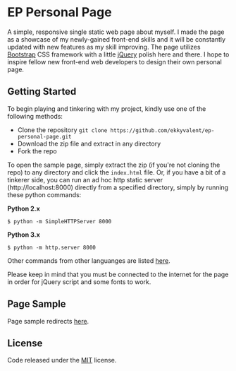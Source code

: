 # EP Personal Page
A simple, responsive single static web page about myself. I made the page as a showcase of my newly-gained front-end skills and it will be constantly updated with new features as my skill improving. The page utilizes [Bootstrap](http://getbootstrap.com/) CSS framework with a little [jQuery](https://jquery.com/) polish here and there. I hope to inspire fellow new front-end web developers to design their own personal page.

## Getting Started
To begin playing and tinkering with my project, kindly use one of the following methods:
* Clone the repository `git clone https://github.com/ekkyvalent/ep-personal-page.git`
* Download the zip file and extract in any directory
* Fork the repo

To open the sample page, simply extract the zip (if you're not cloning the repo) to any directory and click the `index.html` file. Or, if you have a bit of a tinkerer side, you can run an ad hoc http static server (http://localhost:8000) directly from a specified directory, simply by running these python commands:

__Python 2.x__

`$ python -m SimpleHTTPServer 8000`

__Python 3.x__

`$ python -m http.server 8000`

Other commands from other languanges are listed [here](https://gist.github.com/willurd/5720255).

Please keep in mind that you must be connected to the internet for the page in order for jQuery script and some fonts to work.

## Page Sample
Page sample redirects [here](http://ekkyvalent.github.io/ep-personal-page/).

## License
Code released under the [MIT](https://github.com/ekkyvalent/ep-personal-page/blob/master/LICENSE) license.
